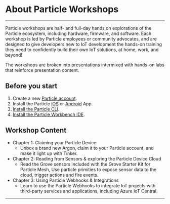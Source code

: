 # About Particle Workshops

---

Particle workshops are half- and full-day hands on explorations of the Particle ecosystem, including hardware, firmware, and software. Each workshop is led by Particle employees or community advocates, and are designed to give developers new to IoT development the hands-on training they need to confidently build their own IoT solutions, at home, work, and beyond!

The workshops are broken into presentations intermixed with hands-on labs that reinforce presentation content.

## Before you start

1.  Create a new [Particle account](https://login.particle.io/signup).
2.  Install the Particle [iOS](https://itunes.apple.com/us/app/particle-build-photon-electron/id991459054?ls=1&mt=8) or [Android](https://play.google.com/store/apps/details?id=io.particle.android.app) App.
3.  [Install the Particle CLI](https://docs.particle.io/guide/getting-started/connect/photon/#install-the-particle-cli).
4.  [Install the Particle Workbench IDE](https://www.particle.io/workbench/).

## Workshop Content

- Chapter 1: Claiming your Particle Device
  - Unbox a brand new Argon, claim it to your Particle account, and make it light up with Tinker.
- Chapter 2: Reading from Sensors & exploring the Particle Device Cloud
  - Read the Grove sensors included with the Grove Starter Kit for Particle Mesh, Use particle primities to expose sensor data to the cloud, trigger actions and fire events.
- Chapter 3: Using Particle Webhooks & Integrations
  - Learn to use the Particle Webhooks to integrate IoT projects with third-party services and applications, including Azure IoT Central.

---
